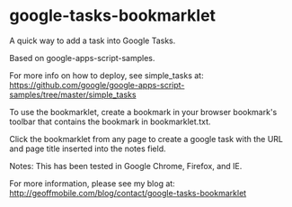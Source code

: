 # google-tasks-bookmarklet
A quick way to add a task into Google Tasks.

Based on google-apps-script-samples.

For more info on how to deploy, see simple_tasks at:
https://github.com/google/google-apps-script-samples/tree/master/simple_tasks

To use the bookmarklet, create a bookmark in your browser bookmark's toolbar
that contains the bookmark in bookmarklet.txt.

Click the bookmarklet from any page to create a google task with the URL
and page title inserted into the notes field.

Notes:
This has been tested in Google Chrome, Firefox, and IE.

For more information, please see my blog at:
http://geoffmobile.com/blog/contact/google-tasks-bookmarklet

